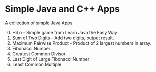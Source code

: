 # Simple Java and C++ Apps
A collection of simple Java Apps

0. HiLo - Simple game from Learn Java the Easy Way
1. Sum of Two Digits - Add two digits, output result.
2. Maximum Pairwise Product - Product of 2 largest numbers in array.
3. Fibonacci Number
4. Greatest Common Divisor
5. Last Digit of Large Fibonacci Number
6. Least Common Multiple
